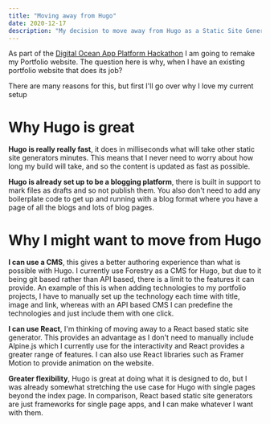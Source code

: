 ```yaml
---
title: "Moving away from Hugo"
date: 2020-12-17
description: "My decision to move away from Hugo as a Static Site Generator"
---
```


As part of the [Digital Ocean App Platform Hackathon](https://dev.to/devteam/announcing-the-digitalocean-app-platform-hackathon-on-dev-2i1k) I am going to remake my Portfolio website. The question here is why, when I have an existing portfolio website that does its job?

There are many reasons for this, but first I'll go over why I love my current setup

# Why Hugo is great

**Hugo is really really fast**, it does in milliseconds what will take other static site generators minutes. This means that I never need to worry about how long my build will take, and so the content is updated as fast as possible.

**Hugo is already set up to be a blogging platform**, there is built in support to mark files as drafts and so not publish them. You also don't need to add any boilerplate code to get up and running with a blog format where you have a page of all the blogs and lots of blog pages.

# Why I might want to move from Hugo

**I can use a CMS**, this gives a better authoring experience than what is possible with Hugo. I currently use Forestry as a CMS for Hugo, but due to it being git based rather than API based, there is a limit to the features it can provide. An example of this is when adding technologies to my portfolio projects, I have to manually set up the technology each time with title, image and link, whereas with an API based CMS I can predefine the technologies and just include them with one click.

**I can use React**, I'm thinking of moving away to a React based static site generator. This provides an advantage as I don't need to manually include Alpine.js which I currently use for the interactivity and React provides a greater range of features. I can also use React libraries such as Framer Motion to provide animation on the website.

**Greater flexibility**, Hugo is great at doing what it is designed to do, but I was already somewhat stretching the use case for Hugo with single pages beyond the index page. In comparison, React based static site generators are just frameworks for single page apps, and I can make whatever I want with them.

